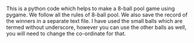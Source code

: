 This is a python code which helps to make a 8-ball pool game using pygame. We follow all the rules of 8-ball pool. We also save the record of the winners in a separate text file.
I have used the small balls which are termed without underscore, however you can use the other balls as well, you will need to change the co-ordinate for that. 
